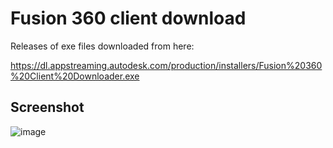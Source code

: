 # Fusion 360 client download

Releases of exe files downloaded from here:

https://dl.appstreaming.autodesk.com/production/installers/Fusion%20360%20Client%20Downloader.exe


## Screenshot

![image](https://user-images.githubusercontent.com/28235457/118148532-f3576700-b410-11eb-838f-73fba57e72ce.png)

